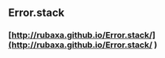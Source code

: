 Error.stack
-----------

### [http://rubaxa.github.io/Error.stack/](http://rubaxa.github.io/Error.stack/ )
